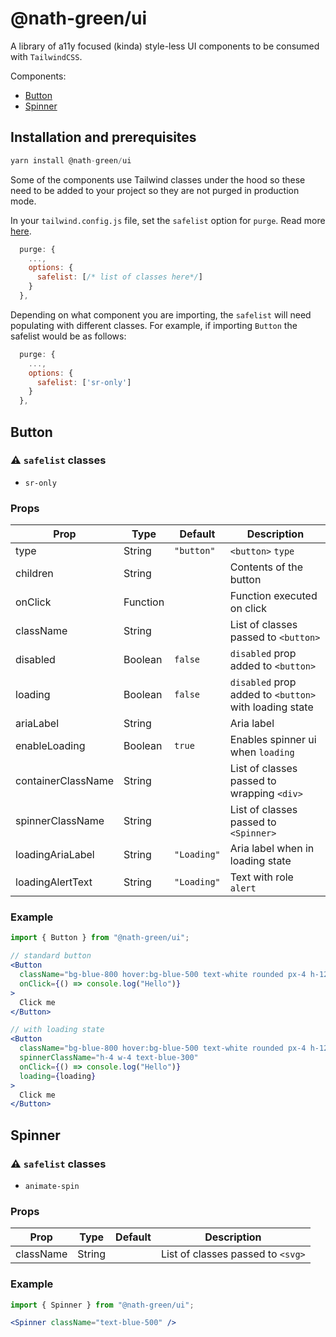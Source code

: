 # @nath-green/ui

A library of a11y focused (kinda) style-less UI components to be consumed with `TailwindCSS`.

Components:
- [Button](#user-content-button)
- [Spinner](#user-content-spinner)

## Installation and prerequisites

```js
yarn install @nath-green/ui
```

Some of the components use Tailwind classes under the hood so these need to be added to your project so they are not purged in production mode.

In your `tailwind.config.js` file, set the `safelist` option for `purge`. Read more [here](https://tailwindcss.com/docs/optimizing-for-production#purge-css-options).

```js
  purge: {
    ...,
    options: {
      safelist: [/* list of classes here*/]
    }
  },
```

Depending on what component you are importing, the `safelist` will need populating with different classes. For example, if importing `Button` the safelist would be as follows:

```js
  purge: {
    ...,
    options: {
      safelist: ['sr-only']
    }
  },
```

## Button

### ⚠ `safelist` classes

- `sr-only`

### Props

| Prop               | Type     | Default     | Description                                            |
| ------------------ | -------- | ----------- | ------------------------------------------------------ |
| type               | String   | `"button"`  | `<button>` `type`                                      |
| children           | String   |             | Contents of the button                                 |
| onClick            | Function |             | Function executed on click                             |
| className          | String   |             | List of classes passed to `<button>`                   |
| disabled           | Boolean  | `false`     | `disabled` prop added to `<button>`                    |
| loading            | Boolean  | `false`     | `disabled` prop added to `<button>` with loading state |
| ariaLabel          | String   |             | Aria label                                             |
| enableLoading      | Boolean  | `true`      | Enables spinner ui when `loading`                      |
| containerClassName | String   |             | List of classes passed to wrapping `<div>`             |
| spinnerClassName   | String   |             | List of classes passed to `<Spinner>`                  |
| loadingAriaLabel   | String   | `"Loading"` | Aria label when in loading state                       |
| loadingAlertText   | String   | `"Loading"` | Text with role `alert`                                 |

### Example

```jsx
import { Button } from "@nath-green/ui";

// standard button
<Button
  className="bg-blue-800 hover:bg-blue-500 text-white rounded px-4 h-12"
  onClick={() => console.log("Hello")}
>
  Click me
</Button>

// with loading state
<Button
  className="bg-blue-800 hover:bg-blue-500 text-white rounded px-4 h-12"
  spinnerClassName="h-4 w-4 text-blue-300"
  onClick={() => console.log("Hello")}
  loading={loading}
>
  Click me
</Button>
```

## Spinner

### ⚠ `safelist` classes

- `animate-spin`

### Props

| Prop      | Type   | Default | Description                       |
| --------- | ------ | ------- | --------------------------------- |
| className | String |         | List of classes passed to `<svg>` |

### Example

```jsx
import { Spinner } from "@nath-green/ui";

<Spinner className="text-blue-500" />
```
